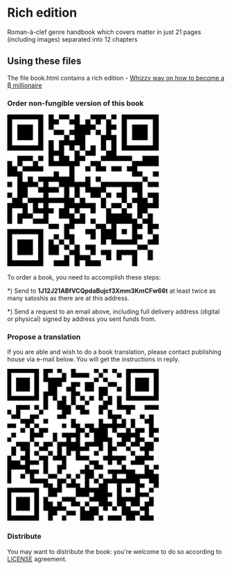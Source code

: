 Rich edition
=========

Roman-à-clef genre handbook which covers matter in just 21 pages (including images) separated into 12 chapters

## Using these files

The file book.html contains a rich edition - [Whizzy way on how to become a ₿ millionaire](http://handbook.lol/) 

### Order non-fungible version of this book

![Order an image](images/order.png "Order book")

To order a book, you need to accomplish these steps:

*) Send to __1J12J21ABfVCQpdaBujcf3Xmm3KmCFw66t__ at least twice as many satoshis as there are at this address.

*) Send a request to an email above, including full delivery address (digital or physical) signed by address you sent funds from.

### Propose a translation

If you are able and wish to do a book translation, please contact publishing house via e-mail below. You will get the instructions in reply.

![Order an image](images/translate.png "Translate book")

### Distribute

You may want to distribute the book: you're welcome to do so according to [LICENSE](LICENSE) agreement.
